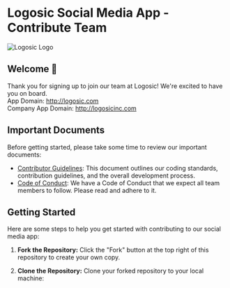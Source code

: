 # Logosic Social Media App - Contribute Team

![Logosic Logo](https://github.com/Logosic-Inc/.github/assets/107327227/a6cd8132-3f3c-4272-b5dd-5a10a1180612)

## Welcome 👋

Thank you for signing up to join our team at Logosic! We're excited to have you on board.
<br>
App Domain: http://logosic.com
<br>
Company App Domain: http://logosicinc.com
## Important Documents

Before getting started, please take some time to review our important documents:

- [Contributor Guidelines](link_to_contributor_guidelines.md): This document outlines our coding standards, contribution guidelines, and the overall development process.
- [Code of Conduct](link_to_code_of_conduct.md): We have a Code of Conduct that we expect all team members to follow. Please read and adhere to it.

## Getting Started

Here are some steps to help you get started with contributing to our social media app:

1. **Fork the Repository:** Click the "Fork" button at the top right of this repository to create your own copy.

2. **Clone the Repository:** Clone your forked repository to your local machine:

